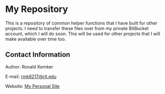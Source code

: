 # My Repository
This is a repository of common helper functions that I have built for other projects.  I need to transfer these files over from my private BitBucket account, which I will do soon.  This will be used for other projects that I will make available over time too.

## Contact Information
Author: Ronald Kemker

E-mail: rmk6217@rit.edu

Website:  [My Personal Site](http://www.cis.rit.edu/~rmk6217/ "Ronald Kemker's Homepage")






